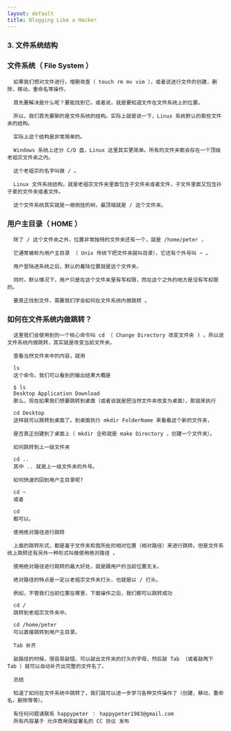 ```yaml
---
layout: default
title: Blogging Like a Hacker
---
```





###   3. 文件系统结构

###  文件系统（ File System ）

      如果我们想对文件进行，增删改查（ touch rm mv vim ），或者说进行文件的创建，删除，移动，重命名等操作，

      首先要解决是什么呢？要能找到它。或者说，就是要知道文件在文件系统上的位置。

      所以，我们首先要聊的是文件系统的结构。实际上就是说一下，Linux 系统默认的那些文件夹的结构。

      实际上这个结构是非常简单的。

      Windows 系统上还分 C/D 盘，Linux 这里其实更简单。所有的文件夹都会存在一个顶级老祖宗文件夹之内。

      这个老祖宗的名字叫做 / 。

      Linux 文件系统结构，就是老祖宗文件夹里面包含子文件夹或者文件，子文件里面又包含孙子辈的文件夹或者文件。

      这个文件系统其实就是一根倒挂的树，最顶端就是 / 这个文件夹。

###   用户主目录（ HOME ）

      除了 / 这个文件夹之外，位置非常独特的文件夹还有一个，就是 /home/peter ，

      它通常被称为用户主目录 （ Unix 传统下把文件夹就叫目录），它还有个外号叫 ~ 。

      用户登陆进系统之后，默认的着陆位置就是这个文件夹。

      同时，默认情况下，用户只是在这个文件夹里有写权限，而在这个之外的地方是没有写权限的。

      要真正找到文件，需要我们学会如何在文件系统内做跳转 。

###  如何在文件系统内做跳转？

      这里我们会使用到的一个核心命令叫 cd （ Change Directory 改变文件夹 ) 。所以说文件系统内做跳转，其实就是改变当前文件夹。

      查看当然文件夹中的内容，就用

      ls
      这个命令。我们可以看到的输出结果大概是

      $ ls
      Desktop Application Download
      那么，现在如果我们想要跳转到桌面（或者说就是把当然文件夹改变为桌面），那就来执行

      cd Desktop
      这样就可以跳转到桌面了。到桌面执行 mkdir FolderName 来看看这个新的文件夹，

      是否真正创建到了桌面上（ mkdir 全称就是 make Directory ，创建一个文件夹）。

      如何跳转到上一级文件夹

      cd ..
      其中 .. 就是上一级文件夹的外号。

      如何快速的回到用户主目录呢?

      cd ~
      或者

      cd  
      都可以。

      使用绝对路径进行跳转

      上面的跳转形式，都是基于文件夹和我所处的相对位置（相对路径）来进行跳转。但是文件系统上跳转还有另外一种形式叫做使用绝对路径 。

      使用绝对路径进行跳转的最大好处，就是跟用户的当前位置无关。

      绝对路径的特点是一定以老祖宗文件夹打头，也就是以 / 打头。

      例如，不管我们当前位置在哪里，下面操作之后，我们都可以跳转成功

      cd /
      跳转到老祖宗文件夹中。

      cd /home/peter
      可以直接跳转到用户主目录。

      Tab 补齐

      敲路径的时候，很容易敲错，可以敲出文件夹的打头的字母，然后敲 Tab （或者敲两下 Tab ）就可以自动补齐出完整的文件名了。

      总结

      知道了如何在文件系统中跳转了，我们就可以进一步学习各种文件操作了（创建，移动，重命名，删除等等）。

      有任何问题请联系 happypeter ： happypeter1983@gmail.com
      所有内容基于 允许商用保留署名的 CC 协议 发布
